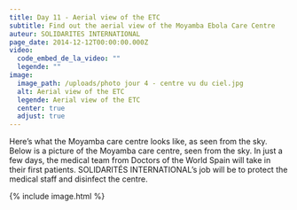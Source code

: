 ```yaml
---
title: Day 11 - Aerial view of the ETC
subtitle: Find out the aerial view of the Moyamba Ebola Care Centre
auteur: SOLIDARITES INTERNATIONAL
page_date: 2014-12-12T00:00:00.000Z
video:
  code_embed_de_la_video: ""
  legende: ""
image:
  image_path: /uploads/photo jour 4 - centre vu du ciel.jpg
  alt: Aerial view of the ETC
  legende: Aerial view of the ETC
  center: true
  adjust: true
---
```

Here’s what the Moyamba care centre looks like, as seen from the sky.
Below is a picture of the Moyamba care centre, seen from the sky. In just a few days, the medical team from Doctors of the World Spain will take in their first patients. SOLIDARIT&Eacute;S INTERNATIONAL’s job will be to protect the medical staff and disinfect the centre. 

{% include image.html %}